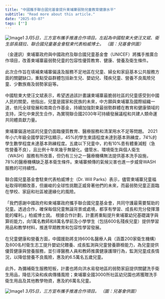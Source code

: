 ```yaml
---
title: "中國攜手聯合國兒基會提升柬埔寨弱勢兒童教育健康水平"
subtitle: "Read more about this article."
date: "2025-03-07"
tags: [""]
---
```


![Image1](/thumbnails/china-unicef-children.jpg "Meeting")
*3月5日，三方宣布攜手推進合作項目。左起為中國駐柬大使汪文斌、衛生部長錢拉、聯合國兒童基金會駐柬代表柏威博士。 （圖：兒基會供圖）*

（金邊訊）柬埔寨政府與中國政府及聯合國兒童基金會（UNICEF）將攜手推廣合作項目，改善柬埔寨最弱勢兒童的包容性優質教育、健康、營養及衛生條件。
<br/><br/>
此次合作旨在填補柬埔寨偏遠及服務不足地區在兒童、婦女和家庭基本公共服務方面的關鍵缺口，重點受益群體包括新生兒、嬰幼兒、殘疾兒童、營養不良風險兒童、少數族裔及弱勢家庭等。
<br/><br/>
中國駐柬大使汪文斌表示，希望透過該計畫讓柬埔寨最脆弱社區的兒童感受到中國人民的關愛。他指出，兒童是國家和民族的未來，中方願與柬埔寨及國際組織一道，依托全球發展和南南合作基金，持續加強對柬最弱勢群體在教育和健康領域的支持，深化中柬民生合作，為實現聯合國2030年可持續發展議程和共建人類命運共同體貢獻力量。<br/><br/>
柬埔寨偏遠地區的兒童仍面臨優質教育、醫療服務和清潔用水不足等問題。 2021年小六年級全國學習評估顯示，45%的學生柬語程度未達到基本熟練度，74%的學生數學程度未達基本熟練程度。五歲以下兒童中，約有10%患有體重減輕（急性營養不良），且比例十年來幾乎無變化。儘管水、環境衛生與個人衛生（WASH）服務有所改善，但仍有三分之一醫療機構無法提供基本洗手設施，78%的醫療機構缺乏基本衛生條件。柬埔寨頻傳的氣候災害也進一步威脅WASH服務的可持續性。<br/><br/>
聯合國兒童基金會駐柬代表柏威博士（Dr. Will Parks）表示，儘管柬埔寨兒童福祉取得明顯改善，但嚴峻的全球性挑戰正威脅著他們的未來，而最弱勢兒童正面臨在學校、家庭和社區被邊緣化的風險。<br/><br/>
「我們感謝中國政府和柬埔寨政府攜手聯合國兒童基金會，共同守護最需要幫助的兒童。透過合作，確保每個兒童無論背景或處境，都享有學習、成長和充分發揮潛能的權利。」柏威博士說。
根據合作計劃，計畫將重點提升柬埔寨幼兒基礎識字與算術能力，向1萬名教師和8萬名學前及小學學生（包括600名殘疾兒童）提供學習用品和教學材料，推進早期教育和包容性學習發展。<br/><br/>
在兒童健康和營養方面，中國援助將支持600名醫療人員（涵蓋200家衛生機構）及800名村衛生志工提升嬰幼兒餵養、成長監測與兒童營養篩檢能力，為兒童提供優質健康與營養服務，並引導醫務人員和教師推廣健康護理行為，監測兒童成長情況，以降低營養不良風險，惠及約6.5萬名五歲兒童。<br/><br/>
此外，為彌補衛生服務短板，計畫也將向洪水易發地區的弱勢家庭提供關鍵洗手衛生用品，降低污染和疾病傳播風險；柬埔寨全國3000所社區幼兒園也將獲贈洗手衛生用品及其他教學物資，惠及約6萬名兒童。

![Image1](/images/china-unicef-children/img1.jpg "Meeting")
*3月5日，三方宣布攜手推進合作項目。 （圖：兒基會供圖）*
